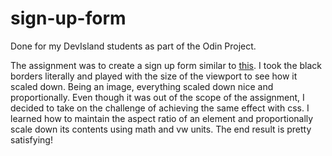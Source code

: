 # sign-up-form
Done for my DevIsland students as part of the Odin Project.

The assignment was to create a sign up form similar to [this](https://cdn.statically.io/gh/TheOdinProject/curriculum/5f37d43908ef92499e95a9b90fc3cc291a95014c/html_css/project-sign-up-form/sign-up-form.png). I took the black borders literally and played with the size of the viewport to see how it scaled down. Being an image, everything scaled down nice and proportionally. Even though it was out of the scope of the assignment, I decided to take on the challenge of achieving the same effect with css. I learned how to maintain the aspect ratio of an element and proportionally scale down its contents using math and vw units. The end result is pretty satisfying!
